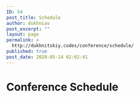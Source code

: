 ```yaml
---
ID: 54
post_title: Schedule
author: dukhniav
post_excerpt: ""
layout: page
permalink: >
  http://dukhnitskiy.codes/conference/schedule/
published: true
post_date: 2020-05-14 02:02:41
---
```

<h1>Conference Schedule</h1>